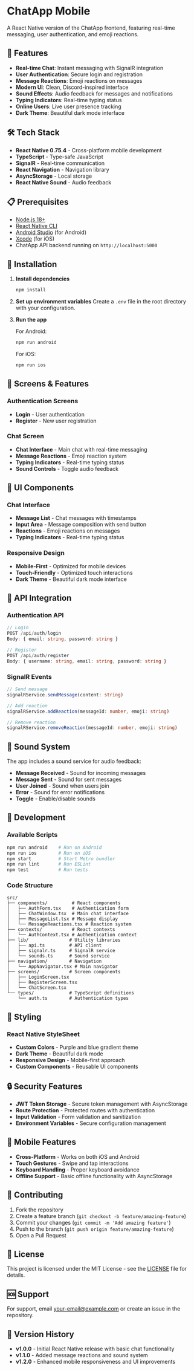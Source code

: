 # ChatApp Mobile

A React Native version of the ChatApp frontend, featuring real-time messaging, user authentication, and emoji reactions.

## 🚀 Features

- **Real-time Chat**: Instant messaging with SignalR integration
- **User Authentication**: Secure login and registration
- **Message Reactions**: Emoji reactions on messages
- **Modern UI**: Clean, Discord-inspired interface
- **Sound Effects**: Audio feedback for messages and notifications
- **Typing Indicators**: Real-time typing status
- **Online Users**: Live user presence tracking
- **Dark Theme**: Beautiful dark mode interface

## 🛠️ Tech Stack

- **React Native 0.75.4** - Cross-platform mobile development
- **TypeScript** - Type-safe JavaScript
- **SignalR** - Real-time communication
- **React Navigation** - Navigation library
- **AsyncStorage** - Local storage
- **React Native Sound** - Audio feedback

## 📋 Prerequisites

- [Node.js 18+](https://nodejs.org/)
- [React Native CLI](https://reactnative.dev/docs/environment-setup)
- [Android Studio](https://developer.android.com/studio) (for Android)
- [Xcode](https://developer.apple.com/xcode/) (for iOS)
- ChatApp API backend running on `http://localhost:5000`

## 🔧 Installation

1. **Install dependencies**
   ```bash
   npm install
   ```

2. **Set up environment variables**
   Create a `.env` file in the root directory with your configuration.

3. **Run the app**
   
   For Android:
   ```bash
   npm run android
   ```
   
   For iOS:
   ```bash
   npm run ios
   ```

## 📱 Screens & Features

### Authentication Screens
- **Login** - User authentication
- **Register** - New user registration

### Chat Screen
- **Chat Interface** - Main chat with real-time messaging
- **Message Reactions** - Emoji reaction system
- **Typing Indicators** - Real-time typing status
- **Sound Controls** - Toggle audio feedback

## 🎨 UI Components

### Chat Interface
- **Message List** - Chat messages with timestamps
- **Input Area** - Message composition with send button
- **Reactions** - Emoji reactions on messages
- **Typing Indicators** - Real-time typing status

### Responsive Design
- **Mobile-First** - Optimized for mobile devices
- **Touch-Friendly** - Optimized touch interactions
- **Dark Theme** - Beautiful dark mode interface

## 🔌 API Integration

### Authentication API
```typescript
// Login
POST /api/auth/login
Body: { email: string, password: string }

// Register
POST /api/auth/register
Body: { username: string, email: string, password: string }
```

### SignalR Events
```typescript
// Send message
signalRService.sendMessage(content: string)

// Add reaction
signalRService.addReaction(messageId: number, emoji: string)

// Remove reaction
signalRService.removeReaction(messageId: number, emoji: string)
```

## 🎵 Sound System

The app includes a sound service for audio feedback:
- **Message Received** - Sound for incoming messages
- **Message Sent** - Sound for sent messages
- **User Joined** - Sound when users join
- **Error** - Sound for error notifications
- **Toggle** - Enable/disable sounds

## 🚀 Development

### Available Scripts
```bash
npm run android    # Run on Android
npm run ios        # Run on iOS
npm start          # Start Metro bundler
npm run lint       # Run ESLint
npm test           # Run tests
```

### Code Structure
```
src/
├── components/         # React components
│   ├── AuthForm.tsx    # Authentication form
│   ├── ChatWindow.tsx  # Main chat interface
│   ├── MessageList.tsx # Message display
│   └── MessageReactions.tsx # Reaction system
├── contexts/           # React contexts
│   └── AuthContext.tsx # Authentication context
├── lib/               # Utility libraries
│   ├── api.ts         # API client
│   ├── signalr.ts     # SignalR service
│   └── sounds.ts      # Sound service
├── navigation/        # Navigation
│   └── AppNavigator.tsx # Main navigator
├── screens/           # Screen components
│   ├── LoginScreen.tsx
│   ├── RegisterScreen.tsx
│   └── ChatScreen.tsx
└── types/             # TypeScript definitions
    └── auth.ts        # Authentication types
```

## 🎨 Styling

### React Native StyleSheet
- **Custom Colors** - Purple and blue gradient theme
- **Dark Theme** - Beautiful dark mode
- **Responsive Design** - Mobile-first approach
- **Custom Components** - Reusable UI components

## 🔒 Security Features

- **JWT Token Storage** - Secure token management with AsyncStorage
- **Route Protection** - Protected routes with authentication
- **Input Validation** - Form validation and sanitization
- **Environment Variables** - Secure configuration management

## 📱 Mobile Features

- **Cross-Platform** - Works on both iOS and Android
- **Touch Gestures** - Swipe and tap interactions
- **Keyboard Handling** - Proper keyboard avoidance
- **Offline Support** - Basic offline functionality with AsyncStorage

## 🤝 Contributing

1. Fork the repository
2. Create a feature branch (`git checkout -b feature/amazing-feature`)
3. Commit your changes (`git commit -m 'Add amazing feature'`)
4. Push to the branch (`git push origin feature/amazing-feature`)
5. Open a Pull Request

## 📄 License

This project is licensed under the MIT License - see the [LICENSE](LICENSE) file for details.

## 🆘 Support

For support, email your-email@example.com or create an issue in the repository.

## 🔄 Version History

- **v1.0.0** - Initial React Native release with basic chat functionality
- **v1.1.0** - Added message reactions and sound system
- **v1.2.0** - Enhanced mobile responsiveness and UI improvements
